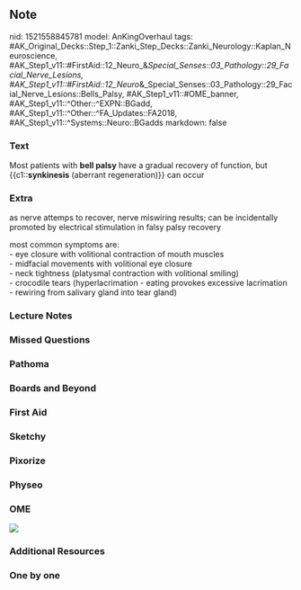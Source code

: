 ## Note
nid: 1521558845781
model: AnKingOverhaul
tags: #AK_Original_Decks::Step_1::Zanki_Step_Decks::Zanki_Neurology::Kaplan_Neuroscience, #AK_Step1_v11::#FirstAid::12_Neuro_&_Special_Senses::03_Pathology::29_Facial_Nerve_Lesions, #AK_Step1_v11::#FirstAid::12_Neuro_&_Special_Senses::03_Pathology::29_Facial_Nerve_Lesions::Bells_Palsy, #AK_Step1_v11::#OME_banner, #AK_Step1_v11::^Other::^EXPN::BGadd, #AK_Step1_v11::^Other::^FA_Updates::FA2018, #AK_Step1_v11::^Systems::Neuro::BGadds
markdown: false

### Text
Most patients with <b>bell palsy</b> have a gradual recovery of
function, but {{c1::<b>synkinesis</b> (aberrant regeneration)}} can
occur

### Extra
as nerve attemps to recover, nerve miswiring results; can be
incidentally promoted by electrical stimulation in falsy palsy
recovery
<div>
  most common symptoms are:
</div>
<div>
  - eye closure with volitional contraction of mouth muscles
</div>
<div>
  - midfacial movements with volitional eye closure
</div>
<div>
  - neck tightness (platysmal contraction with volitional smiling)
</div>
<div>
  - crocodile tears (hyperlacrimation - eating provokes excessive
  lacrimation - rewiring from salivary gland into tear gland)
</div>

### Lecture Notes


### Missed Questions


### Pathoma


### Boards and Beyond


### First Aid


### Sketchy


### Pixorize


### Physeo


### OME
<div class="ome-widget">
  <a href="https://onlinemeded.org?ref=anki"><img src=
  "_OME_AnkiFlashcards_General_7.png"></a>
</div>

### Additional Resources


### One by one

